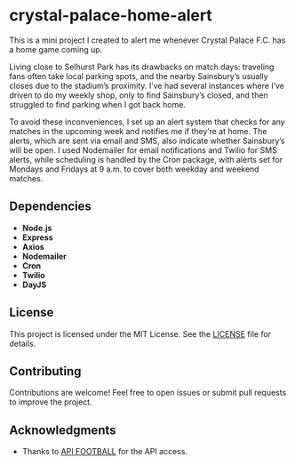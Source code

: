 # crystal-palace-home-alert
This is a mini project I created to alert me whenever Crystal Palace F.C. has a home game coming up.

Living close to Selhurst Park has its drawbacks on match days: traveling fans often take local parking spots, and the nearby Sainsbury’s usually closes due to the stadium’s proximity. I’ve had several instances where I’ve driven to do my weekly shop, only to find Sainsbury’s closed, and then struggled to find parking when I got back home.

To avoid these inconveniences, I set up an alert system that checks for any matches in the upcoming week and notifies me if they’re at home. The alerts, which are sent via email and SMS, also indicate whether Sainsbury’s will be open. I used Nodemailer for email notifications and Twilio for SMS alerts, while scheduling is handled by the Cron package, with alerts set for Mondays and Fridays at 9 a.m. to cover both weekday and weekend matches.

## Dependencies

- **Node.js**
- **Express**
- **Axios**
- **Nodemailer**
- **Cron**
- **Twilio**
- **DayJS**

## License

This project is licensed under the MIT License. See the [LICENSE](LICENSE) file for details.

## Contributing

Contributions are welcome! Feel free to open issues or submit pull requests to improve the project.

## Acknowledgments

- Thanks to [API FOOTBALL](https://rapidapi.com/api-sports/api/api-football) for the API access.

